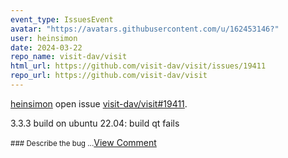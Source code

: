 ```yaml
---
event_type: IssuesEvent
avatar: "https://avatars.githubusercontent.com/u/162453146?"
user: heinsimon
date: 2024-03-22
repo_name: visit-dav/visit
html_url: https://github.com/visit-dav/visit/issues/19411
repo_url: https://github.com/visit-dav/visit
---
```


<a href='https://github.com/heinsimon' target='_blank'>heinsimon</a> open issue <a href='https://github.com/visit-dav/visit/issues/19411' target='_blank'>visit-dav/visit#19411</a>.

<p>3.3.3 build on ubuntu 22.04: build qt fails</p><small>### Describe the bug...</small><a href='https://github.com/visit-dav/visit/issues/19411' target='_blank'>View Comment</a>